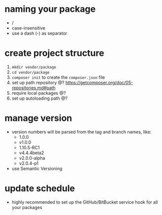 # naming your package
- <vendor>/<project>
- case-insensitive
- use a dash (-) as separator

# create project structure
1. `mkdir vendor/package`
2. `cd vendor/package`
3. `composer init` to create the `composer.json` file
4. set up path repository @? <https://getcomposer.org/doc/05-repositories.md#path>
5. require local packages @?
6. set up autoloading path @?

# manage version
- version numbers will be parsed from the tag and branch names, like:
    + 1.0.0
    + v1.0.0
    + 1.10.5-RC1
    + v4.4.4beta2
    + v2.0.0-alpha
    + v2.0.4-p1
- use Semantic Versioning 

# update schedule
-  highly recommended to set up the GitHub/BitBucket service hook for all your packages
